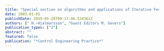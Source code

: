 ```yaml
---
title: "Special section on algorithms and applications of Iterative Feedback Tuning"
date: 2003-01-01
publishDate: 2019-05-28T09:17:46.524361Z
authors: [" H.~Hjalmarsson", "Guest Editors M. Gevers"]
publication_types: ["2"]
abstract: ""
featured: false
publication: "*Control Engineering Practice*"
---
```


